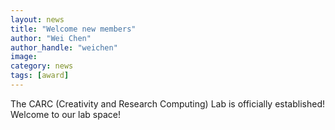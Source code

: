 ```yaml
---
layout: news
title: "Welcome new members"
author: "Wei Chen"
author_handle: "weichen"
image: 
category: news
tags: [award]
---
```


The CARC (Creativity and Research Computing) Lab is officially established! Welcome to our lab space! 


